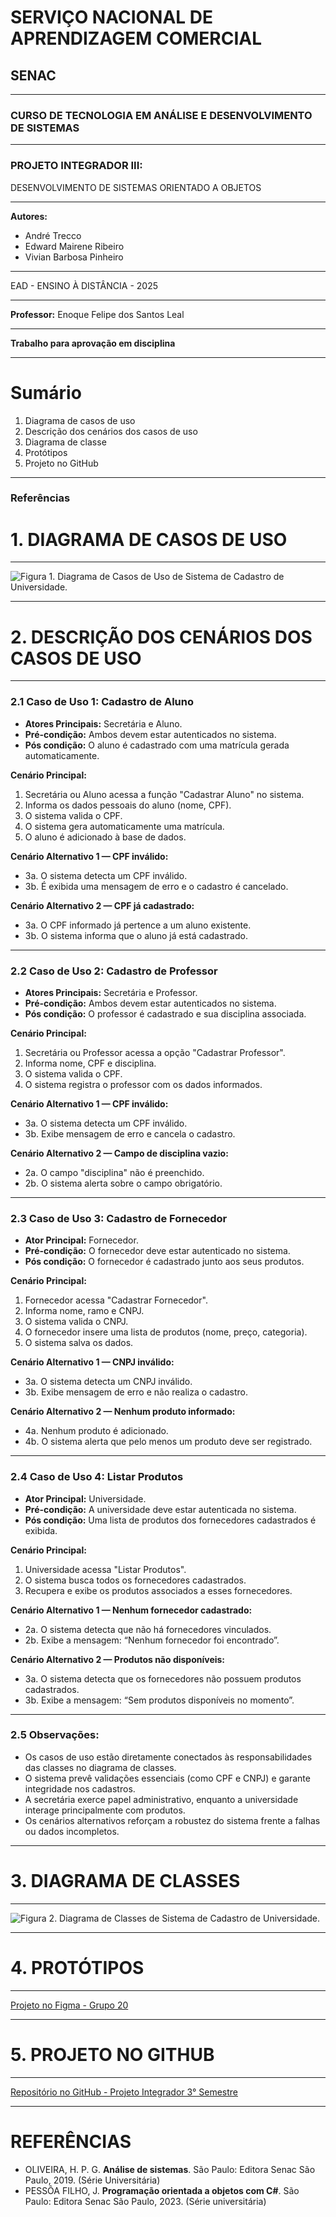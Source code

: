 # SERVIÇO NACIONAL DE APRENDIZAGEM COMERCIAL
## SENAC

---

### CURSO DE TECNOLOGIA EM ANÁLISE E DESENVOLVIMENTO DE SISTEMAS

---

### PROJETO INTEGRADOR III:
DESENVOLVIMENTO DE SISTEMAS ORIENTADO A OBJETOS

---

**Autores:**
* André Trecco
* Edward Mairene Ribeiro
* Vivian Barbosa Pinheiro

---

EAD - ENSINO À DISTÂNCIA - 2025

---

**Professor:**
Enoque Felipe dos Santos Leal

---

**Trabalho para aprovação em disciplina**

---

# Sumário

1. Diagrama de casos de uso
2. Descrição dos cenários dos casos de uso
3. Diagrama de classe
4. Protótipos
5. Projeto no GitHub

---

### Referências

# 1. DIAGRAMA DE CASOS DE USO

---

![Figura 1. Diagrama de Casos de Uso de Sistema de Cadastro de Universidade.](https://lucid.app/lucidchart/e03dbe29-88c3-488e-a2e4-ea9a64c4d8dc/edit?viewport_loc=-588%2C2%2C2558%2C1184%2C.Q4MUjXso07N&invitationId=inv_903969aa-6a98-4e90-9e3f-6f6fa28d3767)

---

# 2. DESCRIÇÃO DOS CENÁRIOS DOS CASOS DE USO

---

### 2.1 Caso de Uso 1: Cadastro de Aluno

* **Atores Principais:** Secretária e Aluno.
* **Pré-condição:** Ambos devem estar autenticados no sistema.
* **Pós condição:** O aluno é cadastrado com uma matrícula gerada automaticamente.

**Cenário Principal:**
1.  Secretária ou Aluno acessa a função "Cadastrar Aluno" no sistema.
2.  Informa os dados pessoais do aluno (nome, CPF).
3.  O sistema valida o CPF.
4.  O sistema gera automaticamente uma matrícula.
5.  O aluno é adicionado à base de dados.

**Cenário Alternativo 1 — CPF inválido:**
* 3a. O sistema detecta um CPF inválido.
* 3b. É exibida uma mensagem de erro e o cadastro é cancelado.

**Cenário Alternativo 2 — CPF já cadastrado:**
* 3a. O CPF informado já pertence a um aluno existente.
* 3b. O sistema informa que o aluno já está cadastrado.

---

### 2.2 Caso de Uso 2: Cadastro de Professor

* **Atores Principais:** Secretária e Professor.
* **Pré-condição:** Ambos devem estar autenticados no sistema.
* **Pós condição:** O professor é cadastrado e sua disciplina associada.

**Cenário Principal:**
1.  Secretária ou Professor acessa a opção "Cadastrar Professor".
2.  Informa nome, CPF e disciplina.
3.  O sistema valida o CPF.
4.  O sistema registra o professor com os dados informados.

**Cenário Alternativo 1 — CPF inválido:**
* 3a. O sistema detecta um CPF inválido.
* 3b. Exibe mensagem de erro e cancela o cadastro.

**Cenário Alternativo 2 — Campo de disciplina vazio:**
* 2a. O campo "disciplina" não é preenchido.
* 2b. O sistema alerta sobre o campo obrigatório.

---

### 2.3 Caso de Uso 3: Cadastro de Fornecedor

* **Ator Principal:** Fornecedor.
* **Pré-condição:** O fornecedor deve estar autenticado no sistema.
* **Pós condição:** O fornecedor é cadastrado junto aos seus produtos.

**Cenário Principal:**
1.  Fornecedor acessa "Cadastrar Fornecedor".
2.  Informa nome, ramo e CNPJ.
3.  O sistema valida o CNPJ.
4.  O fornecedor insere uma lista de produtos (nome, preço, categoria).
5.  O sistema salva os dados.

**Cenário Alternativo 1 — CNPJ inválido:**
* 3a. O sistema detecta um CNPJ inválido.
* 3b. Exibe mensagem de erro e não realiza o cadastro.

**Cenário Alternativo 2 — Nenhum produto informado:**
* 4a. Nenhum produto é adicionado.
* 4b. O sistema alerta que pelo menos um produto deve ser registrado.

---

### 2.4 Caso de Uso 4: Listar Produtos

* **Ator Principal:** Universidade.
* **Pré-condição:** A universidade deve estar autenticada no sistema.
* **Pós condição:** Uma lista de produtos dos fornecedores cadastrados é exibida.

**Cenário Principal:**
1.  Universidade acessa "Listar Produtos".
2.  O sistema busca todos os fornecedores cadastrados.
3.  Recupera e exibe os produtos associados a esses fornecedores.

**Cenário Alternativo 1 — Nenhum fornecedor cadastrado:**
* 2a. O sistema detecta que não há fornecedores vinculados.
* 2b. Exibe a mensagem: “Nenhum fornecedor foi encontrado”.

**Cenário Alternativo 2 — Produtos não disponíveis:**
* 3a. O sistema detecta que os fornecedores não possuem produtos cadastrados.
* 3b. Exibe a mensagem: “Sem produtos disponíveis no momento”.

---

### 2.5 Observações:

* Os casos de uso estão diretamente conectados às responsabilidades das classes no diagrama de classes.
* O sistema prevê validações essenciais (como CPF e CNPJ) e garante integridade nos cadastros.
* A secretária exerce papel administrativo, enquanto a universidade interage principalmente com produtos.
* Os cenários alternativos reforçam a robustez do sistema frente a falhas ou dados incompletos.

---

# 3. DIAGRAMA DE CLASSES

---

![Figura 2. Diagrama de Classes de Sistema de Cadastro de Universidade.](https://lucid.app/lucidchart/e03dbe29-88c3-488e-a2e4-ea9a64c4d8dc/edit?viewport_loc=-623%2C23%2C2558%2C1184%2C-gNnRRc.eFz5&invitationId=inv_903969aa-6a98-4e90-9e3f-6f6fa28d3767)

---

# 4. PROTÓTIPOS 

---

[Projeto no Figma - Grupo 20](https://www.figma.com/design/E6HVNxPDxHohZp4d2DOo45/PI---GRUPO-20?node-id=0-1&p=f&t=6lIRtq90Jy1qr3UA-0)

---

# 5. PROJETO NO GITHUB

---

[Repositório no GitHub - Projeto Integrador 3° Semestre](https://github.com/oTrecco/Projeto_Integrador_3_Semestre.git)

---

# REFERÊNCIAS

* OLIVEIRA, H. P. G. **Análise de sistemas**. São Paulo: Editora Senac São Paulo, 2019. (Série Universitária)
* PESSÔA FILHO, J. **Programação orientada a objetos com C#**. São Paulo: Editora Senac São Paulo, 2023. (Série universitária)
